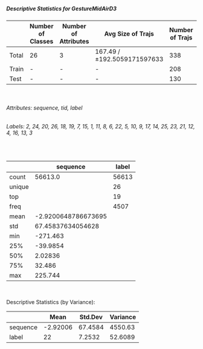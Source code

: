 ##### Descriptive Statistics for GestureMidAirD3


|       |   Number of Classes |   Number of Attributes |           Avg Size of Trajs |   Number of Trajs | Hold-out   |   Number of Points |   Longest Size |   Shortest Size |
|-------|---------------------|------------------------|-----------------------------|-------------------|------------|--------------------|----------------|-----------------|
| Total | 26                  | 3                      | 167.49 / ±192.5059171597633 | 338               | 100%       |              56613 |            360 |              80 |
| Train | -                   | -                      | -                           | 208               | 61.54%     |              34623 |            360 |              80 |
| Test  | -                   | -                      | -                           | 130               | 38.46%     |              21990 |            360 |              80 |

&nbsp;

###### Attributes: sequence, tid, label


###### Labels: 2, 24, 20, 26, 18, 19, 7, 15, 1, 11, 8, 6, 22, 5, 10, 9, 17, 14, 25, 23, 21, 12, 4, 16, 13, 3

&nbsp;

|        | sequence            | label   |
|--------|---------------------|---------|
| count  | 56613.0             | 56613   |
| unique |                     | 26      |
| top    |                     | 19      |
| freq   |                     | 4507    |
| mean   | -2.9200648786673695 |         |
| std    | 67.45837634054628   |         |
| min    | -271.463            |         |
| 25%    | -39.9854            |         |
| 50%    | 2.02836             |         |
| 75%    | 32.486              |         |
| max    | 225.744             |         |

&nbsp;

Descriptive Statistics (by Variance): 


|          |     Mean |   Std.Dev |   Variance |
|----------|----------|-----------|------------|
| sequence | -2.92006 |   67.4584 |  4550.63   |
| label    | 22       |    7.2532 |    52.6089 |

&nbsp;

